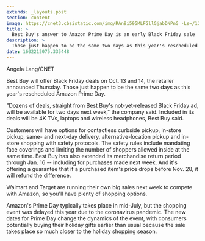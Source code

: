 ```yaml
--- 
extends: _layouts.post 
section: content 
image: https://cnet3.cbsistatic.com/img/RAn9i595MLFGllGjabDNPnG_-Ls=/1200x630/2020/06/29/a5101e47-442a-45f6-8856-0d6479e8d424/best-buy-logo-laptop-3484.jpg 
title: > 
  Best Buy's answer to Amazon Prime Day is an early Black Friday sale 
description: > 
  Those just happen to be the same two days as this year's rescheduled Amazon Prime Day."Dozens of deals, straight from Best Buy's not-yet-released Black Friday ad, will be available for two days next week," the company said.Included in its deals will be 4K TVs, laptops and wireless headphones, Best Buy said.Best Buy has also extended its merchandise return period through Jan. 16 -- including for purchases made next week.Amazon's Prime Day typically takes place in mid-July, but the shopping event was delayed this year due to the coronavirus pandemic. 
date: 1602212075.335448 
--- 
```

Angela Lang/CNET

Best Buy will offer Black Friday deals on Oct. 13 and 14, the retailer announced Thursday. Those just happen to be the same two days as this year's rescheduled Amazon Prime Day.

"Dozens of deals, straight from Best Buy's not-yet-released Black Friday ad, will be available for two days next week," the company said. Included in its deals will be 4K TVs, laptops and wireless headphones, Best Buy said.

Customers will have options for contactless curbside pickup, in-store pickup, same- and next-day delivery, alternative-location pickup and in-store shopping with safety protocols. The safety rules include mandating face coverings and limiting the number of shoppers allowed inside at the same time. Best Buy has also extended its merchandise return period through Jan. 16 -- including for purchases made next week. And it's offering a guarantee that if a purchased item's price drops before Nov. 28, it will refund the difference.

Walmart and Target are running their own big sales next week to compete with Amazon, so you'll have plenty of shopping options.

Amazon's Prime Day typically takes place in mid-July, but the shopping event was delayed this year due to the coronavirus pandemic. The new dates for Prime Day change the dynamics of the event, with consumers potentially buying their holiday gifts earlier than usual because the sale takes place so much closer to the holiday shopping season.